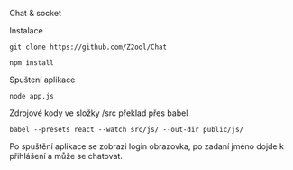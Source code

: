 Chat & socket

Instalace

    git clone https://github.com/Z2ool/Chat

    npm install

Spuštení aplikace

    node app.js

Zdrojové kody ve složky /src
překlad přes babel

    babel --presets react --watch src/js/ --out-dir public/js/

Po spuštění aplikace se zobrazi login obrazovka, po zadaní jméno dojde k přihlášení a může se chatovat.